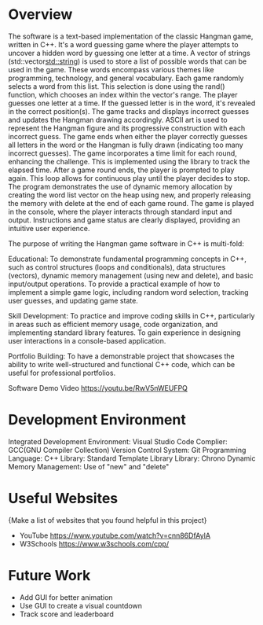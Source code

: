 # Overview


The software is a text-based implementation of the classic Hangman game, written in C++. It's a word guessing game where the player attempts to uncover a hidden word by guessing one letter at a time.  A vector of strings (std::vector<std::string>) is used to store a list of possible words that can be used in the game. These words encompass various themes like programming, technology, and general vocabulary.  Each game randomly selects a word from this list. This selection is done using the rand() function, which chooses an index within the vector's range.  The player guesses one letter at a time. If the guessed letter is in the word, it's revealed in the correct position(s).  The game tracks and displays incorrect guesses and updates the Hangman drawing accordingly.  ASCII art is used to represent the Hangman figure and its progressive construction with each incorrect guess. The game ends when either the player correctly guesses all letters in the word or the Hangman is fully drawn (indicating too many incorrect guesses).  The game incorporates a time limit for each round, enhancing the challenge. This is implemented using the <chrono> library to track the elapsed time.  After a game round ends, the player is prompted to play again. This loop allows for continuous play until the player decides to stop.  The program demonstrates the use of dynamic memory allocation by creating the word list vector on the heap using new, and properly releasing the memory with delete at the end of each game round.  The game is played in the console, where the player interacts through standard input and output. Instructions and game status are clearly displayed, providing an intuitive user experience.


The purpose of writing the Hangman game software in C++ is multi-fold:

Educational:
To demonstrate fundamental programming concepts in C++, such as control structures (loops and conditionals), data structures (vectors), dynamic memory management (using new and delete), and basic input/output operations.
To provide a practical example of how to implement a simple game logic, including random word selection, tracking user guesses, and updating game state.

Skill Development:
To practice and improve coding skills in C++, particularly in areas such as efficient memory usage, code organization, and implementing standard library features.
To gain experience in designing user interactions in a console-based application.

Portfolio Building:
To have a demonstrable project that showcases the ability to write well-structured and functional C++ code, which can be useful for professional portfolios.


Software Demo Video https://youtu.be/RwV5nWEUFPQ

# Development Environment

Integrated Development Environment: Visual Studio Code
Complier: GCC(GNU Compiler Collection)
Version Control System: Git
Programming Language: C++
Library: Standard Template Library
Library: Chrono
Dynamic Memory Management: Use of "new" and "delete"

# Useful Websites

{Make a list of websites that you found helpful in this project}

- YouTube   https://www.youtube.com/watch?v=cnn86DfAylA
- W3Schools https://www.w3schools.com/cpp/

# Future Work


- Add GUI for better animation
- Use GUI to create a visual countdown
- Track score and leaderboard